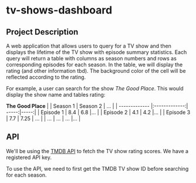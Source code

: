 # tv-shows-dashboard

## Project Description
A web application that allows users to query for a TV show and then displays the lifetime of the TV show with episode summary statistics. Each query will return a table with columns as season numbers and rows as corresponding episodes for each season. In the table, we will display the rating (and other information tbd). The background color of the cell will be reflected according to the rating.

For example, a user can search for the show _The Good Place_. This would display the show name and tables rating:

**The Good Place**
|               | Season 1           | Season 2  | ...  |
| ------------- |:-------------:| -----:|-----:|
| Episode 1      | 8.4 | 6.8 |... |
| Episode 2      | 4.1      |   4.2 |... |
| Episode 3 | 7.7      |    7.25 | ... |
| ...  | ...      |    ... |... |


## API
We'll be using the [TMDB API](https://www.themoviedb.org/documentation/api) to fetch the TV show rating scores. We have a registered API key.

To use the API, we need to first get the TMDB TV show ID before searching for each season.
